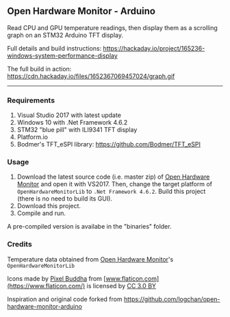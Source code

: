 ## Open Hardware Monitor - Arduino

Read CPU and GPU temperature readings, then display them as a scrolling graph on an STM32 Arduino TFT display.

Full details and build instructions: https://hackaday.io/project/165236-windows-system-performance-display

The full build in action: https://cdn.hackaday.io/files/1652367069457024/graph.gif

-----

### Requirements

1. Visual Studio 2017 with latest update
2. Windows 10 with .Net Framework 4.6.2
3. STM32 "blue pill" with ILI9341 TFT display
4. Platform.io
5. Bodmer's TFT_eSPI library: https://github.com/Bodmer/TFT_eSPI

### Usage

1. Download the latest source code (i.e. master zip) of [Open Hardware Monitor](https://github.com/openhardwaremonitor/openhardwaremonitor) and open it with VS2017. Then,
change the target platform of `OpenHardwareMonitorLib` to `.Net Framework 4.6.2`. Build this project (there is no need to build its GUI).
2. Download this project.
3. Compile and run.

A pre-compiled version is availabe in the "binaries" folder.

### Credits

Temperature data obtained from [Open Hardware Monitor](https://github.com/openhardwaremonitor/openhardwaremonitor)'s `OpenHardwareMonitorLib`

Icons made by [Pixel Buddha](https://www.flaticon.com/authors/pixel-buddha) from [www.flaticon.com](https://www.flaticon.com/) 
is licensed by [CC 3.0 BY](http://creativecommons.org/licenses/by/3.0/)

Inspiration and original code forked from https://github.com/logchan/open-hardware-monitor-arduino
